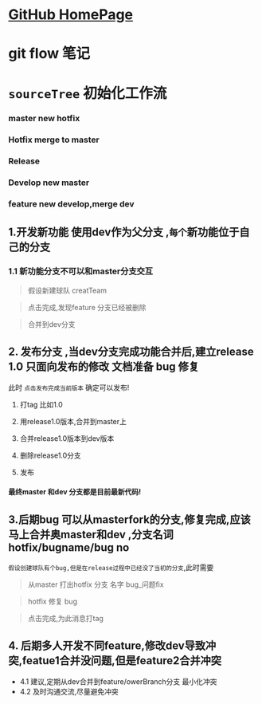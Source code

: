 # [GitHub HomePage](https://github.com/DevDragonLi)

# git flow 笔记  
# `sourceTree` 初始化工作流

### master  		  new  hotfix
### Hotfix  		  merge to  master
### Release  
### Develop  	     new master
###  feature 		  new  develop,merge  dev

## 1.开发新功能 使用dev作为父分支 ,`每个`新功能位于自己的分支
### 1.1 新功能分支不可以和master分支交互

>假设新建球队  creatTeam

>点击完成,发现feature 分支已经被删除

>合并到dev分支
	
	

## 2. 发布分支 ,当dev分支完成功能合并后,建立release 1.0 只面向发布的修改 文档准备 bug 修复 
此时  `点击发布完成当前版本`  确定可以发布!

1. 打tag   比如1.0

2. 用release1.0版本,合并到master上 

3. 合并release1.0版本到dev版本 

4. 删除release1.0分支

5. 发布 


#### 最终master 和dev 分支都是目前最新代码!


## 3.后期bug  可以从masterfork的分支,修复完成,应该马上合并奥master和dev ,分支名词 hotfix/bugname/bug no

`假设创建球队有个bug,但是在release过程中已经没了当初的分支`,此时需要

> 从master 打出hotfix 分支 名字 bug_问题fix
 

> hotfix 修复 bug

> 点击完成,为此消息打tag 



## 4. 后期多人开发不同feature,修改dev导致冲突,featue1合并没问题,但是feature2合并冲突


- 4.1  建议,定期从dev合并到feature/owerBranch分支 最小化冲突
- 4.2  及时沟通交流,尽量避免冲突
 


 






 


